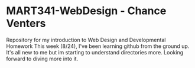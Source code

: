 # MART341-WebDesign - Chance Venters
Repository for my introduction to Web Design and Developmental Homework
This week (8/24), I've been learning github from the ground up. It's all new to me but im starting to understand directories more. Looking forward to diving more into it. 
